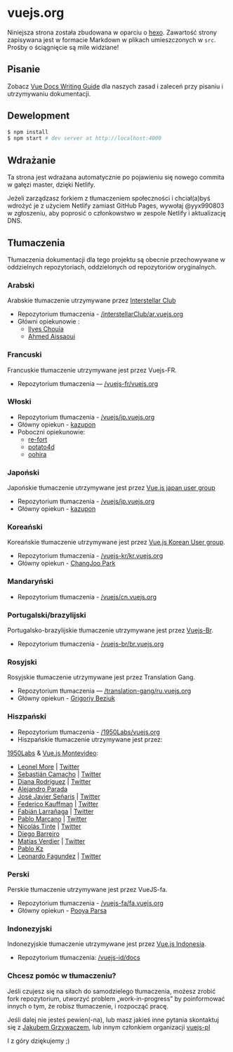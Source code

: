 ﻿# vuejs.org

Niniejsza strona została zbudowana w oparciu o [hexo](http://hexo.io/). Zawartość strony zapisywana jest w formacie Markdown w plikach umieszczonych w `src`. Prośby o ściągnięcie są mile widziane!

## Pisanie

Zobacz [Vue Docs Writing Guide](https://github.com/vuejs/vuejs.org/blob/master/writing-guide.md) dla naszych zasad i zaleceń przy pisaniu i utrzymywaniu dokumentacji.

## Dewelopment

```bash
$ npm install
$ npm start # dev server at http://localhost:4000
```

## Wdrażanie

Ta strona jest wdrażana automatycznie po pojawieniu się nowego commita w gałęzi master, dzięki Netlify.

Jeżeli zarządzasz forkiem z tłumaczeniem społeczności i chciał(a)byś wdrożyć je z użyciem Netlify zamiast GitHub Pages, wywołaj @yyx990803 w zgłoszeniu, aby poprosić o członkowstwo w zespole Netlify i aktualizację DNS.

## Tłumaczenia

Tłumaczenia dokumentacji dla tego projektu są obecnie przechowywane w oddzielnych repozytoriach, oddzielonych od repozytoriów oryginalnych.

### Arabski

Arabskie tłumaczenie utrzymywane przez [Interstellar Club](https://github.com/InterstellarClub)

- Repozytorium tłumaczenia - [/interstellarClub/ar.vuejs.org](https://github.com/interstellarClub/ar.vuejs.org)
- Główni opiekunowie :
  - [Ilyes Chouia](https://github.com/celyes)
  - [Ahmed Aissaoui](https://github.com/Aissaoui-Ahmed)

### Francuski

Francuskie tłumaczenie utrzymywane jest przez Vuejs-FR.

- Repozytorium tłumaczenia — [/vuejs-fr/vuejs.org](https://github.com/vuejs-fr/vuejs.org)

### Włoski

- Repozytorium tłumaczenia - [/vuejs/jp.vuejs.org](https://github.com/vuejs/jp.vuejs.org)
- Główny opiekun - [kazupon](https://github.com/kazupon)
- Poboczni opiekunowie:
  - [re-fort](https://github.com/re-fort)
  - [potato4d](https://github.com/potato4d)
  - [oohira](https://github.com/oohira)

### Japoński

Japońskie tłumaczenie utrzymywane jest przez [Vue.js japan user group](https://github.com/vuejs-jp)

- Repozytorium tłumaczenia - [/vuejs/jp.vuejs.org](https://github.com/vuejs/jp.vuejs.org)
- Główny opiekun - [kazupon](https://github.com/kazupon)

### Koreański

Koreańskie tłumaczenie utrzymywane jest przez [Vue.js Korean User group](https://github.com/vuejs-kr).

- Repozytorium tłumaczenia - [/vuejs-kr/kr.vuejs.org](https://github.com/vuejs-kr/kr.vuejs.org)
- Główny opiekun - [ChangJoo Park](https://github.com/ChangJoo-Park)

### Mandaryński

- Repozytorium tłumaczenia - [/vuejs/cn.vuejs.org](https://github.com/vuejs/cn.vuejs.org)

### Portugalski/brazylijski

Portugalsko-brazylijskie tłumaczenie utrzymywane jest przez [Vuejs-Br](https://github.com/vuejs-br).

- Repozytorium tłumaczenia - [/vuejs-br/br.vuejs.org](https://github.com/vuejs-br/br.vuejs.org)

### Rosyjski

Rosyjskie tłumaczenie utrzymywane jest przez Translation Gang.

- Repozytorium tłumaczenia — [/translation-gang/ru.vuejs.org](https://github.com/translation-gang/ru.vuejs.org)
- Główny opiekun - [Grigoriy Beziuk](https://gbezyuk.github.io)

### Hiszpański

- Repozytorium tłumaczenia - [/1950Labs/vuejs.org](https://github.com/1950Labs/vuejs.org)
- Hiszpańskie tłumaczenie utrzymywane jest przez:

[1950Labs](https://1950labs.com) & [Vue.js Montevideo](https://www.meetup.com/Montevideo-Vue-JS-Meetup/):

- [Leonel More](https://github.com/leonelmore) | [Twitter](https://twitter.com/leonelmore)
- [Sebastián Camacho](https://github.com/sxcamacho) | [Twitter](https://twitter.com/sxcamacho)
- [Diana Rodríguez](https://github.com/alphacentauri82) | [Twitter](https://twitter.com/cotufa82)
- [Alejandro Parada](https://github.com/alejandro8605)
- [José Javier Señaris](https://github.com/pepesenaris) | [Twitter](https://twitter.com/pepesenaris)
- [Federico Kauffman](https://github.com/fedekau) | [Twitter](https://twitter.com/fedekauffman)
- [Fabián Larrañaga](https://github.com/FLarra) | [Twitter](https://twitter.com/FLarraa)
- [Pablo Marcano](https://github.com/Pablosky12) | [Twitter](https://twitter.com/stiv_ml)
- [Nicolás Tinte](https://github.com/Tintef) | [Twitter](https://twitter.com/NicoTinte)
- [Diego Barreiro](https://github.com/faliure)
- [Matías Verdier](https://github.com/MatiasVerdier) | [Twitter](https://twitter.com/matiasvj)
- [Pablo Kz](https://github.com/pabloKz)
- [Leonardo Fagundez](https://github.com/lfgdzdev) | [Twitter](https://twitter.com/Lfgdz)

### Perski

Perskie tłumaczenie utrzymywane jest przez VueJS-fa.

- Repozytorium tłumaczenia - [/vuejs-fa/fa.vuejs.org](https://github.com/vuejs-fa/fa.vuejs.org)
- Główny opiekun - [Pooya Parsa](https://github.com/pi0)

### Indonezyjski

Indonezyjskie tłumaczenie utrzymywane jest przez [Vue.js Indonesia](https://github.com/vuejs-id/).

* Repozytorium tłumaczenia: [/vuejs-id/docs](https://github.com/vuejs-id/docs)

### Chcesz pomóc w tłumaczeniu?

Jeśli czujesz się na siłach do samodzielego tłumaczenia, możesz zrobić fork repozytorium, utworzyć problem „work-in-progress” by poinformować innych o tym, że robisz tłumaczenie, i rozpocząć pracę.

Jeśli dalej nie jesteś pewien(-na), lub masz jakieś inne pytania skontaktuj się z [Jakubem Grzywaczem](https://github.com/JakeTvvv), lub innym członkiem organizacji [vuejs-pl](https://github.com/vuejs-pl)

I z góry dziękujemy ;)

